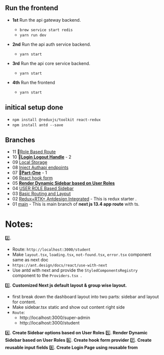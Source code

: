 ## Run the frontend
- **1st** Run the api gateway backend.
    - `brew service start redis`
    - `yarn run dev`
- **2nd** Run the api auth service backend.
    - `yarn start`
- **3rd** Run the api core service backend.
    - `yarn start`
    
- **4th** Run the frontend
    - `yarn start`


##    initical setup done
- `npm install @reduxjs/toolkit react-redux`
- `npm install antd --save `


## Branches
- 11  🦋[Role Based Route](https://github.com/bappasahabapi/rmstu-frontend/tree/v3/11/role-based-route)
- 10  🦋[**Login Logout Handle**](https://github.com/bappasahabapi/rmstu-frontend/tree/v2/10/loginLogout) - 2
- 09  [Local Storage](https://github.com/bappasahabapi/rmstu-frontend/tree/v2/09/localStorage) 
- 08  [Inject Authapi endpoints](https://github.com/bappasahabapi/rmstu-frontend/commits/v2/08/redux-baseApi) 
- 07  🦋[**Part-One**](https://github.com/bappasahabapi/rmstu-frontend/tree/v1/07/part-1) - 1
- 06  [React hook form](https://github.com/bappasahabapi/rmstu-frontend/tree/v1/06/react-hook-form) 
- 05  [**Render Dynamic Sidebar based on User Roles**](https://github.com/bappasahabapi/rmstu-frontend/tree/v1/05/render-dynamic-sidebar) 
- 04  [USER ROLE Based Sidebar](https://github.com/bappasahabapi/rmstu-frontend/tree/v1/04/role-based-route) 
- 03  [Basic Routing and Layput](https://github.com/bappasahabapi/rmstu-frontend/tree/v1/03/routing-layout) 
- 02  [Redux+RTK+ Antdesign Integrated](https://github.com/bappasahabapi/rmstu-frontend/tree/02/v1/redux-starter) - This is redux starter .
- 01  [main](https://github.com/bappasahabapi/rmstu-frontend) - This is main branch of **next js 13.4 app route** with ts.



# Notes:

 2️⃣.

- Route: `http://localhost:3000/student`
- Make `layout.tsx`, `loading.tsx`, `not-found.tsx`, `error.tsx` component same as next doc
- `https://ant.design/docs/react/use-with-next`
-  Use antd with next and provide the `StyledComponentsRegistry` component to the `Providers.tsx `.

3️⃣. **Customized Next js default layout & group wise layout.**

- first break down the dashboard layout into two parts: sidebar and layout for content.
- Make sidebar.tsx static and show out content right side
- `Route`:
    - http://localhost:3000/super-admin
    - http://localhost:3000/student

4️⃣. **Create Sidebar options based on User Roles**
5️⃣. **Render Dynamic Sidebar based on User Roles**
6️⃣. **Create hook form provider**
7️⃣. **Create reusable input fields**
8️⃣. **Create Login Page using reusable from**




